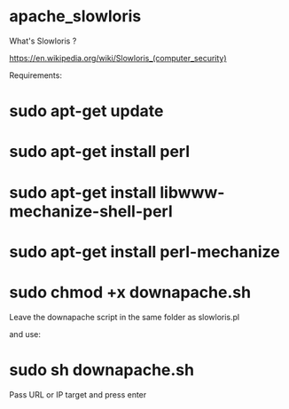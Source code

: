 # apache_slowloris
What's Slowloris ?

https://en.wikipedia.org/wiki/Slowloris_(computer_security)


Requirements:
# sudo apt-get update  
# sudo apt-get install perl
# sudo apt-get install libwww-mechanize-shell-perl
# sudo apt-get install perl-mechanize
# sudo chmod +x downapache.sh

Leave the downapache script in the same folder as slowloris.pl

and use:
# sudo sh downapache.sh

Pass URL or IP target and press enter
